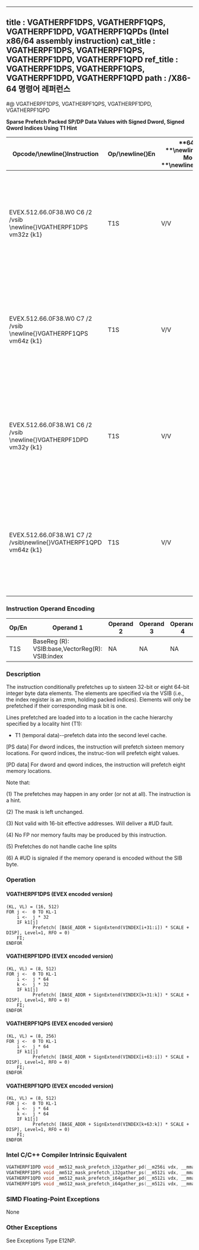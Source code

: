 ----------------------------
title : VGATHERPF1DPS, VGATHERPF1QPS, VGATHERPF1DPD, VGATHERPF1QPDs (Intel x86/64 assembly instruction)
cat_title : VGATHERPF1DPS, VGATHERPF1QPS, VGATHERPF1DPD, VGATHERPF1QPD
ref_title : VGATHERPF1DPS, VGATHERPF1QPS, VGATHERPF1DPD, VGATHERPF1QPD
path : /X86-64 명령어 레퍼런스
----------------------------
#@ VGATHERPF1DPS, VGATHERPF1QPS, VGATHERPF1DPD, VGATHERPF1QPD

**Sparse Prefetch Packed SP/DP Data Values with Signed Dword, Signed Qword Indices Using T1 Hint**

|**Opcode/**\newline{}**Instruction**|**Op/**\newline{}**En**|**64/32 **\newline{}**bit Mode **\newline{}**Support**|**CPUID **\newline{}**Feature **\newline{}**Flag**|**Description**|
|------------------------------------|-----------------------|------------------------------------------------------|--------------------------------------------------|---------------|
|EVEX.512.66.0F38.W0 C6 /2 /vsib \newline{}VGATHERPF1DPS vm32z {k1}|T1S|V/V|AVX512PF|Using signed dword indices, prefetch sparse byte memory locations containing single-precision data using opmask k1 and T1 hint.|
|EVEX.512.66.0F38.W0 C7 /2 /vsib \newline{}VGATHERPF1QPS vm64z {k1}|T1S|V/V|AVX512PF|Using signed qword indices, prefetch sparse byte memory locations containing single-precision data using opmask k1 and T1 hint.|
|EVEX.512.66.0F38.W1 C6 /2 /vsib \newline{}VGATHERPF1DPD vm32y {k1}|T1S|V/V|AVX512PF|Using signed dword indices, prefetch sparse byte memory locations containing double-precision data using opmask k1 and T1 hint.|
|EVEX.512.66.0F38.W1 C7 /2 /vsib\newline{}VGATHERPF1QPD vm64z {k1}|T1S|V/V|AVX512PF|Using signed qword indices, prefetch sparse byte memory locations containing double-precision data using opmask k1 and T1 hint.|
### Instruction Operand Encoding


|Op/En|Operand 1|Operand 2|Operand 3|Operand 4|
|-----|---------|---------|---------|---------|
|T1S|BaseReg (R): VSIB:base,VectorReg(R): VSIB:index|NA|NA|NA|
### Description


The instruction conditionally prefetches up to sixteen 32-bit or eight 64-bit integer byte data elements. The elements are specified via the VSIB (i.e., the index register is an zmm, holding packed indices). Elements will only be prefetched if their corresponding mask bit is one. 

Lines prefetched are loaded into to a location in the cache hierarchy specified by a locality hint (T1):

*  T1 (temporal data)--prefetch data into the second level cache.

[PS data] For dword indices, the instruction will prefetch sixteen memory locations. For qword indices, the instruc-tion will prefetch eight values.

[PD data] For dword and qword indices, the instruction will prefetch eight memory locations. 

Note that:

(1) The prefetches may happen in any order (or not at all). The instruction is a hint.

(2) The mask is left unchanged.

(3) Not valid with 16-bit effective addresses. Will deliver a #UD fault.

(4) No FP nor memory faults may be produced by this instruction.

(5) Prefetches do not handle cache line splits

(6) A #UD is signaled if the memory operand is encoded without the SIB byte.


### Operation
#### VGATHERPF1DPS (EVEX encoded version)
```info-verb
(KL, VL) = (16, 512)
FOR j <-  0 TO KL-1
    i <-  j * 32
    IF k1[j] 
          Prefetch( [BASE_ADDR + SignExtend(VINDEX[i+31:i]) * SCALE + DISP], Level=1, RFO = 0)
    FI;
ENDFOR
```
#### VGATHERPF1DPD (EVEX encoded version)
```info-verb
(KL, VL) = (8, 512)
FOR j <-  0 TO KL-1
    i <-  j * 64
    k <-  j * 32
    IF k1[j] 
          Prefetch( [BASE_ADDR + SignExtend(VINDEX[k+31:k]) * SCALE + DISP], Level=1, RFO = 0)
    FI;
ENDFOR
```
#### VGATHERPF1QPS (EVEX encoded version)
```info-verb
(KL, VL) = (8, 256)
FOR j <-  0 TO KL-1
    i <-  j * 64
    IF k1[j] 
          Prefetch( [BASE_ADDR + SignExtend(VINDEX[i+63:i]) * SCALE + DISP], Level=1, RFO = 0)
    FI;
ENDFOR
```
#### VGATHERPF1QPD (EVEX encoded version)
```info-verb
(KL, VL) = (8, 512)
FOR j <-  0 TO KL-1
    i <-  j * 64
    k <-  j * 64
    IF k1[j] 
          Prefetch( [BASE_ADDR + SignExtend(VINDEX[k+63:k]) * SCALE + DISP], Level=1, RFO = 0)
    FI;
ENDFOR
```

### Intel C/C++ Compiler Intrinsic Equivalent

```cpp
VGATHERPF1DPD void _mm512_mask_prefetch_i32gather_pd(__m256i vdx, __mmask8 m, void * base, int scale, int hint);
VGATHERPF1DPS void _mm512_mask_prefetch_i32gather_ps(__m512i vdx, __mmask16 m, void * base, int scale, int hint);
VGATHERPF1QPD void _mm512_mask_prefetch_i64gather_pd(__m512i vdx, __mmask8 m, void * base, int scale, int hint);
VGATHERPF1QPS void _mm512_mask_prefetch_i64gather_ps(__m512i vdx, __mmask8 m, void * base, int scale, int hint);
```
### SIMD Floating-Point Exceptions


None

### Other Exceptions


See Exceptions Type E12NP.

